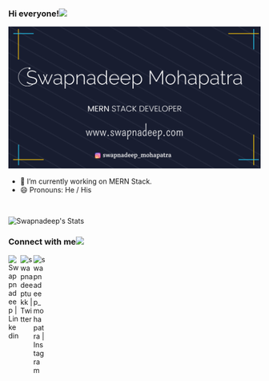 ### Hi everyone!<img src="https://github.com/TheDudeThatCode/TheDudeThatCode/blob/master/Assets/Hi.gif" width="22px">

[![SwapnadeepMohapatra](https://github.com/swapnadeepmohapatra/swapnadeepmohapatra/blob/master/SwapnadeepGitHubArt.png)](https://projects.swapnadeep.com)



- 🔭 I’m currently working on MERN Stack.
- 😄 Pronouns: He / His

<br>

![Swapnadeep's Stats](https://github-readme-stats.vercel.app/api?username=swapnadeepmohapatra&show_icons=true&theme=radical&hide_border=true)

### Connect with me<img src="https://github.com/TheDudeThatCode/TheDudeThatCode/blob/master/Assets/Handshake.gif" height="32px">

<div>
<a href="https://www.linkedin.com/in/swapnadeep-mohapatra-11b371159/">
    <img align="left" alt="Swappnadeep | Linkedin" width="24px" src="https://github.com/TheDudeThatCode/TheDudeThatCode/blob/master/Assets/Linkedin.svg" />
</a>
</div>
<div>
<a href="https://twitter.com/swapnadeeptukk">
    <img align="left" alt="swapnadeeptukk | Twitter" width="26px" src="https://github.com/TheDudeThatCode/TheDudeThatCode/blob/master/Assets/Twitter.svg" />
</a> 
</div>
<div>
<a href="https://www.instagram.com/swapnadeep_mohapatra/">
    <img align="left" alt="swapnadeep_mohapatra | Instagram" width="24px" src="https://github.com/TheDudeThatCode/TheDudeThatCode/blob/master/Assets/Instagram.svg" />
</a>    
</div>

<!--
**swapnadeepmohapatra/swapnadeepmohapatra** is a ✨ _special_ ✨ repository because its `README.md` (this file) appears on your GitHub profile.


Here are some ideas to get you started:

- 🔭 I’m currently working on ...
- 🌱 I’m currently learning ...
- 👯 I’m looking to collaborate on ...
- 🤔 I’m looking for help with ...
- 💬 Ask me about ...
- 😄 Pronouns: ...
- ⚡ Fun fact: ...
-->
